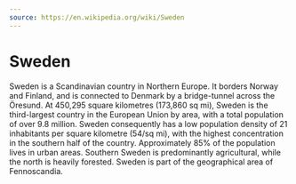 ```yaml
---
source: https://en.wikipedia.org/wiki/Sweden
---
```


# Sweden

Sweden is a Scandinavian country in Northern Europe. It borders Norway and Finland, and is connected to Denmark by a bridge-tunnel across the Öresund. At 450,295 square kilometres (173,860 sq mi), Sweden is the third-largest country in the European Union by area, with a total population of over 9.8 million. Sweden consequently has a low population density of 21 inhabitants per square kilometre (54/sq mi), with the highest concentration in the southern half of the country. Approximately 85% of the population lives in urban areas. Southern Sweden is predominantly agricultural, while the north is heavily forested. Sweden is part of the geographical area of Fennoscandia.
